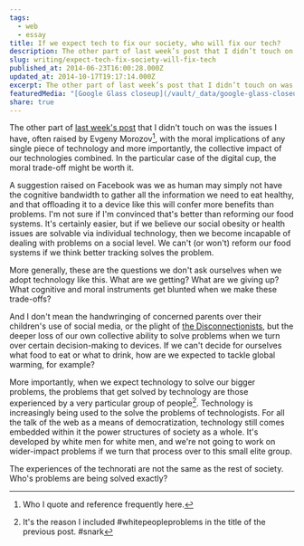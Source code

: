 ```yaml
---
tags:
  - web
  - essay
title: If we expect tech to fix our society, who will fix our tech?
description: The other part of last week’s post that I didn’t touch on was the issues I have, often raised by Evgeny Morozov1, with the moral implications of any single piece of technology and more importantly, the collective impact of our technologies combined. In the particular case of the digital cup, the moral trade-off might be \[…]
slug: writing/expect-tech-fix-society-will-fix-tech
published_at: 2014-06-23T16:00:28.000Z
updated_at: 2014-10-17T19:17:14.000Z
excerpt: The other part of last week’s post that I didn’t touch on was the issues I have, often raised by Evgeny Morozov1, with the moral implications of any single piece of technology and more importantly, the collective impact of our technologies combined. In the particular case of the digital cup, the moral trade-off might be \[…]
featuredMedia: "[Google Glass closeup](/vault/_data/google-glass-closeup.md)"
share: true
---
```


The other part of [last week's post](https://jamesdigioia.com/vessyl-whitepeopleproblems-silicon-valleys-insularity/) that I didn't touch on was the issues I have, often raised by Evgeny Morozov[^1], with the moral implications of any single piece of technology and more importantly, the collective impact of our technologies combined. In the particular case of the digital cup, the moral trade-off might be worth it.

A suggestion raised on Facebook was we as human may simply not have the cognitive bandwidth to gather all the information we need to eat healthy, and that offloading it to a device like this will confer more benefits than problems. I'm not sure if I'm convinced that's better than reforming our food systems. It's certainly easier, but if we believe our social obesity or health issues are solvable via individual technology, then we become incapable of dealing with problems on a social level. We can't (or won't) reform our food systems if we think better tracking solves the problem.

More generally, these are the questions we don't ask ourselves when we adopt technology like this. What are we getting? What are we giving up? What cognitive and moral instruments get blunted when we make these trade-offs?

And I don't mean the handwringing of concerned parents over their children's use of social media, or the plight of [the Disconnectionists](http://thenewinquiry.com/essays/the-disconnectionists/), but the deeper loss of our own collective ability to solve problems when we turn over certain decision-making to devices. If we can't decide for ourselves what food to eat or what to drink, how are we expected to tackle global warming, for example?

More importantly, when we expect technology to solve our bigger problems, the problems that get solved by technology are those experienced by a very particular group of people[^2]. Technology is increasingly being used to the solve the problems of technologists. For all the talk of the web as a means of democratization, technology still comes embedded within it the power structures of society as a whole. It's developed by white men for white men, and we're not going to work on wider-impact problems if we turn that process over to this small elite group.

The experiences of the technorati are not the same as the rest of society. Who's problems are being solved exactly?

[^1]: Who I quote and reference frequently here.

[^2]: It's the reason I included \#whitepeopleproblems in the title of the previous post. \#snark
